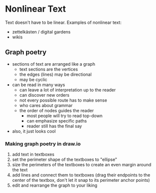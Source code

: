# Nonlinear Text

Text doesn't have to be linear. Examples of nonlinear text:

- zettelkästen / digital gardens
- wikis

## Graph poetry
- sections of text are arranged like a graph
    - text sections are the vertices
    - the edges (lines) may be directional
    - may be cyclic
- can be read in many ways
    - can leave a lot of interpretation up to the reader
    - can discover new orders
    - not every possible route has to make sense
    - who cares about grammar
    - the order of nodes guides the reader
        - most people will try to read top-down
        - can emphasize specific paths
        - reader still has the final say
- also, it just looks cool

### Making graph poetry in draw.io
1. add text in textboxes
2. set the perimeter shape of the textboxes to "ellipse"
3. size the perimeters of the textboxes to create an even margin around the text
4. add lines and connect them to textboxes (drag their endpoints to the center of the textbox, don't let it snap to its perimeter anchor points)
5. edit and rearrange the graph to your liking
